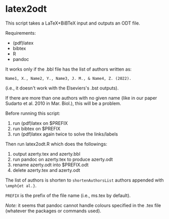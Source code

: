 # latex2odt
This script takes a LaTeX+BiBTeX input and outputs an ODT file.

Requirements:
- (pdf)latex
- bibtex
- R
- pandoc

It works only if the .bbl file has the list of authors written as:

`Name1, X., Name2, Y., Name3, J. M., & Name4, Z. (2022).`

(i.e., it doesn't work with the Elseviers's .bst outputs).

If there are more than one authors with no given name (like in our paper Sudarto et al. 2010 in Mar. Biol.), this will be a problem.

Before running this script:
1. run (pdf)latex on $PREFIX
2. run bibtex on $PREFIX
3. run (pdf)latex again twice to solve the links/labels

Then run latex2odt.R which does the followings:
1. output azerty.tex and azerty.bbl
2. run pandoc on azerty.tex to produce azerty.odt
3. rename azerty.odt into $PREFIX.odt
4. delete azerty.tex and azerty.odt

The list of authors is shorten to `shortenAuthorsList` authors appended with `\emph{et al.}`.

`PREFIX` is the prefix of the file name (i.e., ms.tex by default).

*Note:* it seems that pandoc cannot handle colours specified in the .tex file (whatever the packages or commands used).
